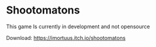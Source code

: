 # Shootomatons
This game Is currently in development and not opensource 

Download: https://imortuus.itch.io/shootomatons
